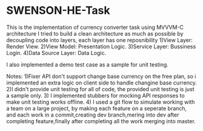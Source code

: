 # SWENSON-HE-Task
This is the implementation of currency converter task using MVVVM-C architecture
I tried to build a clean architecture as much as possible by decoupling code into layers, each layer has one reposnibility
1)View Layer: Render View.
2)View Model: Presentation Logic.
3)Service Layer: Bussiness Login.
4)Data Source Layer: Data Logic.

I also implemented a demo test case as a sample for unit testing.

Notes:
1)Fixer API don't support change base currency on the free plan, so i implemented an extra logic on client side to handle changine base currency.
2)I didn't provide unit testing for all of code, the provided unit testing is just a sample only.
3) I implemented stubbers for mocking API responses to make unit testing works offline.
4) I used a git flow to simulate working with a team on a large project, by making each feature on a seperate branch, and each work in a commit,creating dev branch,mering into dev after completing feature,finally after completing all the work merging into master.



